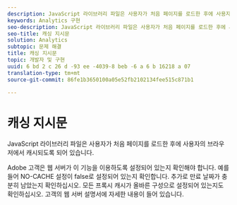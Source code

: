 ```yaml
---
description: JavaScript 라이브러리 파일은 사용자가 처음 페이지를 로드한 후에 사용자의 브라우저에서 캐시되도록 되어 있습니다.
keywords: Analytics 구현
seo-description: JavaScript 라이브러리 파일은 사용자가 처음 페이지를 로드한 후에 사용자의 브라우저에서 캐시되도록 되어 있습니다.
seo-title: 캐싱 지시문
solution: Analytics
subtopic: 문제 해결
title: 캐싱 지시문
topic: 개발자 및 구현
uuid: 6 bd 2 c 26 d -93 ee -4039-8 beb -6 a 6 b 16218 a 07
translation-type: tm+mt
source-git-commit: 86fe1b3650100a05e52fb2102134fee515c871b1

---
```



# 캐싱 지시문

JavaScript 라이브러리 파일은 사용자가 처음 페이지를 로드한 후에 사용자의 브라우저에서 캐시되도록 되어 있습니다.

Adobe 고객은 웹 서버가 이 기능을 이용하도록 설정되어 있는지 확인해야 합니다. 예를 들어 NO-CACHE 설정이 false로 설정되어 있는지 확인합니다. 추가로 만료 날짜가 충분히 남았는지 확인하십시오. 모든 프록시 캐시가 올바른 구성으로 설정되어 있는지도 확인하십시오. 고객의 웹 서버 설명서에 자세한 내용이 들어 있습니다.
